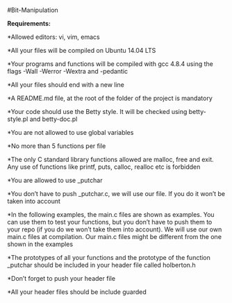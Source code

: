 #Bit-Manipulation

**Requirements:**

*Allowed editors: vi, vim, emacs

*All your files will be compiled on Ubuntu 14.04 LTS

*Your programs and functions will be compiled with gcc 4.8.4 using the flags -Wall -Werror -Wextra and -pedantic

*All your files should end with a new line

*A README.md file, at the root of the folder of the project is mandatory

*Your code should use the Betty style. It will be checked using betty-style.pl and betty-doc.pl

*You are not allowed to use global variables

*No more than 5 functions per file

*The only C standard library functions allowed are malloc, free and exit. Any use of functions like printf, puts, calloc, realloc etc is forbidden

*You are allowed to use _putchar

*You don’t have to push _putchar.c, we will use our file. If you do it won’t be taken into account

*In the following examples, the main.c files are shown as examples. You can use them to test your functions, but you don’t have to push them to your repo (if you do we won’t take them into account). We will use our own main.c files at compilation. Our main.c files might be different from the one shown in the examples

*The prototypes of all your functions and the prototype of the function _putchar should be included in your header file called holberton.h

*Don’t forget to push your header file

*All your header files should be include guarded